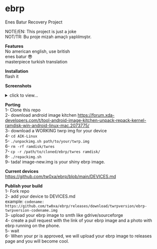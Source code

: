 # ebrp
Enes Batur Recovery Project

NOTE/EN: This project is just a joke\
NOT/TR: Bu proje mizah amaçlı yaplılmıştır.

**Features**\
No american english, use british\
enes batur :sunglasses:\
masterpiece turkish translation

**Installation**\
flash it

**Screenshots**
<details>
  <summary>click to view...</summary>
  
![IMG_20230917_161214](https://github.com/tw0xa/ebrp/assets/98216123/0bbecc75-8fa3-48a9-aca7-03290af231db)

![IMG_20230917_161203](https://github.com/tw0xa/ebrp/assets/98216123/5219be71-dd43-43bd-9fcb-87d4bba7967b)

(broken power button, so no ss :(( )\
(bad lighting tho)\
(i broke the screen with throwing the phone to some random stone road)\
</details>

**Porting**\
1- Clone this repo\
2- download android image kitchen https://forum.xda-developers.com/t/tool-android-image-kitchen-unpack-repack-kernel-ramdisk-win-android-linux-mac.2073775/ \
3- download a WORKING twrp img for your device\
4- ```cd AIK-Linux```\
5- ```./unpackimg.sh path/to/your/twrp.img```\
6- ```rm -rf ramdisk/twres```\
7- ```cp -r /path/to/cloned/ebrp/twres ramdisk/```\
8- ```./repackimg.sh```\
9- tada! image-new.img is your shiny ebrp image.

**Current devices**\
https://github.com/tw0xa/ebrp/blob/main/DEVICES.md

**Publish your build**\
1- Fork repo\
2- add your device to DEVICES.md\
example: ```codename: https://github.com/tw0xa/ebrp/releases/download/twrpversion/ebrp-twrpversion-codename.img``` \
3- upload your ebrp image to smth like gdrive/sourceforge \
4- create a pull request with the link of your ebrp image and a photo with ebrp running on the phone.\
5- wait\
6- When your pr is approved, we will upload your ebrp image to releases page and you will become cool.
